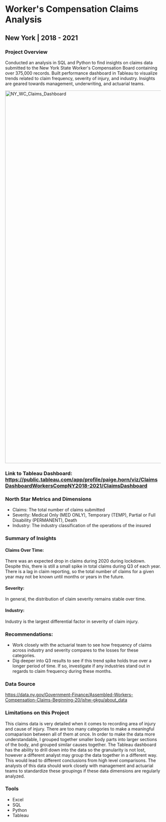 # Worker's Compensation Claims Analysis
## New York | 2018 - 2021

### Project Overview
Conducted an analysis in SQL and Python to find insights on claims data submitted to the New York State Worker's Compensation Board containing over 375,000 records. Built performance dashboard in Tableau to visualize trends related to claim frequency, severity of injury, and industry. Insights are geared towards management, underwriting, and actuarial teams.

<img width="1207" alt="NY_WC_Claims_Dashboard" src="https://github.com/user-attachments/assets/1bc50b53-fcbe-40ae-89f2-0107974f6ed6">

### Link to Tableau Dashboard: https://public.tableau.com/app/profile/paige.horn/viz/ClaimsDashboardWorkersCompNY2018-2021/ClaimsDashboard

### North Star Metrics and Dimensions
- Claims: The total number of claims submitted
- Severity: Medical Only (MED ONLY), Temporary (TEMP), Partial or Full Disability (PERMANENT), Death
- Industry: The industry classification of the operations of the insured

### Summary of Insights
#### Claims Over Time: 
There was an expected drop in claims during 2020 during lockdown. Despite this, there is still a small spike in total claims during Q3 of each year. There is a lag in claim reporting, so the total number of claims for a given year may not be known until months or years in the future.
#### Severity: 
In general, the distribution of claim severity remains stable over time.
#### Industry:
Industry is the largest differential factor in severity of claim injury.

### Recommendations:
- Work closely with the actuarial team to see how frequency of claims across industry and severity compares to the losses for these categories. 
- Dig deeper into Q3 results to see if this trend spike holds true over a longer period of time. If so, investigate if any industries stand out in regards to claim frequency during these months.

### Data Source
https://data.ny.gov/Government-Finance/Assembled-Workers-Compensation-Claims-Beginning-20/jshw-gkgu/about_data

### Limitations on this Project
This claims data is very detailed when it comes to recording area of injury and cause of injury. There are too many categories to make a meaningful comaparison between all of them at once. In order to make the data more understandable, I grouped together smaller body parts into larger sections of the body, and grouped similar causes together. The Tableau dashboard has the ability to drill down into the data so the granularity is not lost, however a different analyst may group the data together in a different way. This would lead to different conclusions from high level comparisons. The analysts of this data should work closely with management and actuarial teams to standardize these groupings if these data dimensions are regularly analyzed.

### Tools
- Excel
- SQL
- Python
- Tableau

